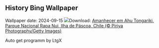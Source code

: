 ## History Bing Wallpaper
Wallpaper date: 2024-09-15
![](https://www.bing.com/th?id=OHR.RapaNuiSunrise_PT-BR6063530742_UHD.jpg&w=1000)Download: [Amanhecer em Ahu Tongariki, Parque Nacional Rapa Nui, Ilha de Páscoa, Chile (© Piriya Photography/Getty Images)](https://www.bing.com/th?id=OHR.RapaNuiSunrise_PT-BR6063530742_UHD.jpg)

Auto get programm by LtgX

